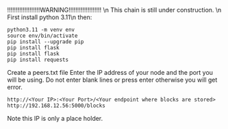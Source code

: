 !!!!!!!!!!!!!!!!!!!WARNING!!!!!!!!!!!!!!!!!!! \n
This chain is still under construction. \n
First install python 3.11\n
then:
```
python3.11 -m venv env
source env/bin/activate
pip install --upgrade pip
pip install flask
pip install flask
pip install requests
```
Create a peers.txt file
Enter the IP address of your node and the port you will be using. Do not enter blank lines or press enter otherwise you will get error.
```
http://<Your IP>:<Your Port>/<Your endpoint where blocks are stored>
http://192.168.12.56:5000/blocks
```
Note this IP is only a place holder.
